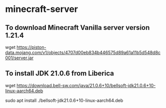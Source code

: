# minecraft-server

## To download Minecraft Vanilla server version 1.21.4
wget https://piston-data.mojang.com/v1/objects/4707d00eb834b446575d89a61a11b5d548d8c001/server.jar

## To install JDK 21.0.6 from Liberica
wget https://download.bell-sw.com/java/21.0.6+10/bellsoft-jdk21.0.6+10-linux-aarch64.deb

sudo apt install ./bellsoft-jdk21.0.6+10-linux-aarch64.deb
